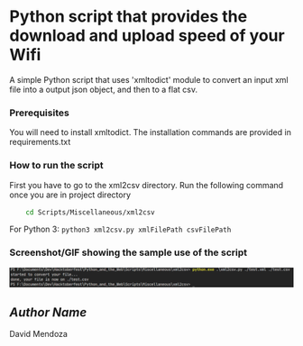 # Python script that provides the download and upload speed of your Wifi

A simple Python script that uses 'xmltodict' module to convert an input xml file into a output json object, and then to a flat csv.

### Prerequisites

You will need to install xmltodict. 
The installation commands are provided in requirements.txt

### How to run the script

First you have to go to the xml2csv directory. Run the following command once you are in project directory

```bash 
    cd Scripts/Miscellaneous/xml2csv
```

For Python 3: ```python3 xml2csv.py xmlFilePath csvFilePath```

### Screenshot/GIF showing the sample use of the script

![Screenshot](Screenshot.png)

## *Author Name*

David Mendoza